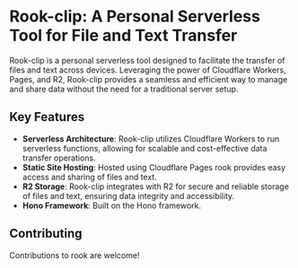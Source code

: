  
# Rook-clip: A Personal Serverless Tool for File and Text Transfer

Rook-clip is a personal serverless tool designed to facilitate the transfer of files and text across devices.
Leveraging the power of Cloudflare Workers, Pages, and R2, Rook-clip provides a seamless and efficient way to
manage and share data without the need for a traditional server setup.

## Key Features

- **Serverless Architecture**: Rook-clip utilizes Cloudflare Workers to run serverless functions,
     allowing for scalable and cost-effective data transfer operations.
- **Static Site Hosting**: Hosted using Cloudflare Pages rook provides easy access
     and sharing of files and text.
- **R2 Storage**: Rook-clip integrates with R2 for secure and reliable storage of files and text,
     ensuring data integrity and accessibility.
- **Hono Framework**: Built on the Hono framework.

## Contributing

Contributions to rook are welcome!
```
